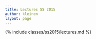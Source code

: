 ```yaml
---
title: Lectures SS 2015
author: kleinen
layout: page
---
```


{% include classes/ss2015/lectures.md %}
